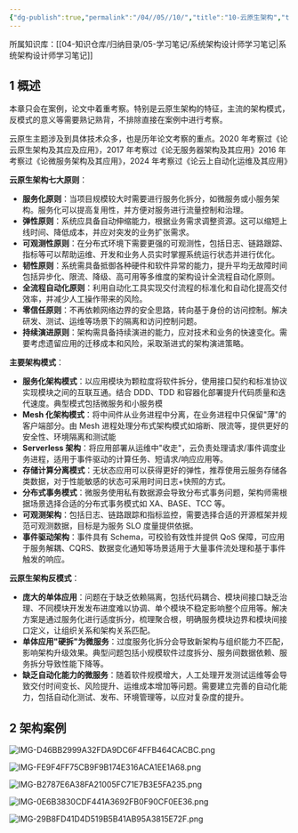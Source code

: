 ```yaml
---
{"dg-publish":true,"permalink":"/04//05//10/","title":"10-云原生架构","tags":["软考","系统架构设计师"]}
---
```



所属知识库：[[04-知识仓库/归纳目录/05-学习笔记/系统架构设计师学习笔记\|系统架构设计师学习笔记]]

## 1 概述

本章只会在案例，论文中着重考察。特别是云原生架构的特征，主流的架构模式，反模式的意义等需要熟记熟背，不排除直接在案例中进行考察。

云原生主题涉及到具体技术众多，也是历年论文考察的重点。2020 年考察过《论云原生架构及其应及应用》，2017 年考察过《论无服务器架构及其应用》2016 年考察过《论微服务架构及其应用》，2024 年考察过《论云上自动化运维及其应用》

**云原生架构七大原则**：
- **服务化原则**：当项目规模较大时需要进行服务化拆分，如微服务或小服务架构。服务化可以提高复用性，并方便对服务进行流量控制和治理。
- **弹性原则**：系统应具备自动伸缩能力，根据业务需求调整资源。这可以缩短上线时间、降低成本，并应对突发的业务扩张需求。
- **可观测性原则**：在分布式环境下需要更强的可观测性，包括日志、链路跟踪、指标等可以帮助运维、开发和业务人员实时掌握系统运行状态并进行优化。
- **韧性原则**：系统需具备抵御各种硬件和软件异常的能力，提升平均无故障时间包括异步化、限流、降级、高可用等多维度的架构设计全流程自动化原则。
- **全流程自动化原则**：利用自动化工具实现交付流程的标准化和自动化提高交付效率，并减少人工操作带来的风险。
- **零信任原则**：不再依赖网络边界的安全思路，转向基于身份的访问控制。解决研发、测试、运维等场景下的隔离和访问控制问题。
- **持续演进原则**：架构需具备持续演进的能力，应对技术和业务的快速变化。需要考虑遗留应用的迁移成本和风险，采取渐进式的架构演进策略。

**主要架构模式**：
- **服务化架构模式**：以应用模块为颗粒度将软件拆分，使用接口契约和标准协议实现模块之间的互联互通。结合 DDD、TDD 和容器化部署提升代码质量和迭代速度。典型模式包括微服务和小服务模
- **Mesh 化架构模式**：将中间件从业务进程中分离，在业务进程中只保留"薄"的客户端部分。由 Mesh 进程处理分布式架构模式如熔断、限流等，提供更好的安全性、环境隔离和测试能
- **Serverless 架构**：将应用部署从运维中"收走"，云负责处理请求/事件调度业务进程，适用于事件驱动的计算任务、短请求/响应应用等。
- **存储计算分离模式**：无状态应用可以获得更好的弹性，推荐使用云服务存储各类数据，对于性能敏感的状态可采用时间日志+快照的方式。
- **分布式事务模式**：微服务使用私有数据源会导致分布式事务问题，架构师需根据场景选择合适的分布式事务模式如 XA、BASE、TCC 等。
- **可观测架构**：包括日志、链路跟踪和指标监控，需要选择合适的开源框架并规范可观测数据，目标是为服务 SLO 度量提供依据。
- **事件驱动架构**：事件具有 Schema，可校验有效性并提供 QoS 保障，可应用于服务解耦、CQRS、数据变化通知等场景适用于大量事件流处理和基于事件触发的响应。

**云原生架构反模式**：
- **庞大的单体应用**：问题在于缺乏依赖隔离，包括代码耦合、模块间接口缺乏治理、不同模块开发发布进度难以协调、单个模块不稳定影响整个应用等。解决方案是通过服务化进行适度拆分，梳理聚合根，明确服务模块边界和模块间接口定义，让组织关系和架构关系匹配。
- **单体应用"硬拆"为微服务**：过度服务化拆分会导致新架构与组织能力不匹配，影响架构升级效果。典型问题包括小规模软件过度拆分、服务间数据依赖、服务拆分导致性能下降等。
- **缺乏自动化能力的微服务**：随着软件规模增大，人工处理开发测试运维等会导致交付时间变长、风险提升、运维成本增加等问题。需要建立完善的自动化能力，包括自动化测试、发布、环境管理等，以应对复杂度的提升。

## 2 架构案例

![IMG-D46BB2999A32FDA9DC6F4FFB464CACBC.png](/img/user/00-%E7%B3%BB%E7%BB%9F%E6%96%87%E4%BB%B6/%E6%96%87%E6%A1%A3%E9%99%84%E4%BB%B6/04-%E7%9F%A5%E8%AF%86%E4%BB%93%E5%BA%93/%E7%9F%A5%E8%AF%86%E5%8D%95%E5%85%83/05-%E5%AD%A6%E4%B9%A0%E7%AC%94%E8%AE%B0/%E7%B3%BB%E7%BB%9F%E6%9E%B6%E6%9E%84%E8%AE%BE%E8%AE%A1%E5%B8%88%E5%AD%A6%E4%B9%A0%E7%AC%94%E8%AE%B0/10-%E4%BA%91%E5%8E%9F%E7%94%9F%E6%9E%B6%E6%9E%84-%E9%99%84%E4%BB%B6/IMG-D46BB2999A32FDA9DC6F4FFB464CACBC.png)

![IMG-FE9F4FF75CB9F9B174E316ACA1EE1A68.png](/img/user/00-%E7%B3%BB%E7%BB%9F%E6%96%87%E4%BB%B6/%E6%96%87%E6%A1%A3%E9%99%84%E4%BB%B6/04-%E7%9F%A5%E8%AF%86%E4%BB%93%E5%BA%93/%E7%9F%A5%E8%AF%86%E5%8D%95%E5%85%83/05-%E5%AD%A6%E4%B9%A0%E7%AC%94%E8%AE%B0/%E7%B3%BB%E7%BB%9F%E6%9E%B6%E6%9E%84%E8%AE%BE%E8%AE%A1%E5%B8%88%E5%AD%A6%E4%B9%A0%E7%AC%94%E8%AE%B0/10-%E4%BA%91%E5%8E%9F%E7%94%9F%E6%9E%B6%E6%9E%84-%E9%99%84%E4%BB%B6/IMG-FE9F4FF75CB9F9B174E316ACA1EE1A68.png)

![IMG-B2787E6A38FA21005FC71E7B3E5FA235.png](/img/user/00-%E7%B3%BB%E7%BB%9F%E6%96%87%E4%BB%B6/%E6%96%87%E6%A1%A3%E9%99%84%E4%BB%B6/04-%E7%9F%A5%E8%AF%86%E4%BB%93%E5%BA%93/%E7%9F%A5%E8%AF%86%E5%8D%95%E5%85%83/05-%E5%AD%A6%E4%B9%A0%E7%AC%94%E8%AE%B0/%E7%B3%BB%E7%BB%9F%E6%9E%B6%E6%9E%84%E8%AE%BE%E8%AE%A1%E5%B8%88%E5%AD%A6%E4%B9%A0%E7%AC%94%E8%AE%B0/10-%E4%BA%91%E5%8E%9F%E7%94%9F%E6%9E%B6%E6%9E%84-%E9%99%84%E4%BB%B6/IMG-B2787E6A38FA21005FC71E7B3E5FA235.png)

![IMG-0E6B3830CDF441A3692FB0F90CF0EE36.png](/img/user/00-%E7%B3%BB%E7%BB%9F%E6%96%87%E4%BB%B6/%E6%96%87%E6%A1%A3%E9%99%84%E4%BB%B6/04-%E7%9F%A5%E8%AF%86%E4%BB%93%E5%BA%93/%E7%9F%A5%E8%AF%86%E5%8D%95%E5%85%83/05-%E5%AD%A6%E4%B9%A0%E7%AC%94%E8%AE%B0/%E7%B3%BB%E7%BB%9F%E6%9E%B6%E6%9E%84%E8%AE%BE%E8%AE%A1%E5%B8%88%E5%AD%A6%E4%B9%A0%E7%AC%94%E8%AE%B0/10-%E4%BA%91%E5%8E%9F%E7%94%9F%E6%9E%B6%E6%9E%84-%E9%99%84%E4%BB%B6/IMG-0E6B3830CDF441A3692FB0F90CF0EE36.png)

![IMG-29B8FD41D4D519B5B41AB95A3815E72F.png](/img/user/00-%E7%B3%BB%E7%BB%9F%E6%96%87%E4%BB%B6/%E6%96%87%E6%A1%A3%E9%99%84%E4%BB%B6/04-%E7%9F%A5%E8%AF%86%E4%BB%93%E5%BA%93/%E7%9F%A5%E8%AF%86%E5%8D%95%E5%85%83/05-%E5%AD%A6%E4%B9%A0%E7%AC%94%E8%AE%B0/%E7%B3%BB%E7%BB%9F%E6%9E%B6%E6%9E%84%E8%AE%BE%E8%AE%A1%E5%B8%88%E5%AD%A6%E4%B9%A0%E7%AC%94%E8%AE%B0/10-%E4%BA%91%E5%8E%9F%E7%94%9F%E6%9E%B6%E6%9E%84-%E9%99%84%E4%BB%B6/IMG-29B8FD41D4D519B5B41AB95A3815E72F.png)
